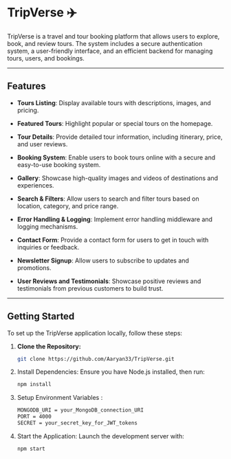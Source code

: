 # TripVerse ✈️

TripVerse is a travel and tour booking platform that allows users to explore, book, and review tours. The system includes a secure authentication system, a user-friendly interface, and an efficient backend for managing tours, users, and bookings.

---

## Features

- **Tours Listing**: Display available tours with descriptions, images, and pricing.

- **Featured Tours**: Highlight popular or special tours on the homepage.
  
- **Tour Details**: Provide detailed tour information, including itinerary, price, and user reviews.

- **Booking System**: Enable users to book tours online with a secure and easy-to-use booking system.
  
- **Gallery**: Showcase high-quality images and videos of destinations and experiences.
  
- **Search & Filters**: Allow users to search and filter tours based on location, category, and price range.

- **Error Handling & Logging**: Implement error handling middleware and logging mechanisms.  

- **Contact Form**: Provide a contact form for users to get in touch with inquiries or feedback.
  
- **Newsletter Signup**: Allow users to subscribe to updates and promotions.

- **User Reviews and Testimonials**: Showcase positive reviews and testimonials from previous customers to build trust.


---

## Getting Started

To set up the TripVerse application locally, follow these steps:

1. **Clone the Repository:**
   ```bash
   git clone https://github.com/Aaryan33/TripVerse.git
   ```

2. Install Dependencies: Ensure you have Node.js installed, then run:
   
    ```bash
    npm install
    ```

3. Setup Environment Variables :

    ```bash
    MONGODB_URI = your_MongoDB_connection_URI
    PORT = 4000
    SECRET = your_secret_key_for_JWT_tokens
    ```
    
    
4. Start the Application: Launch the development server with:

   ```bash
   npm start
   ```
   
